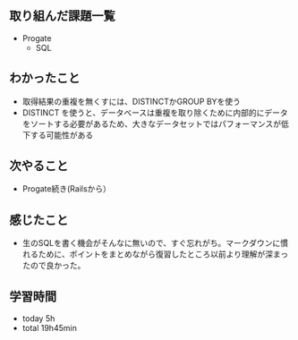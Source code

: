 ## 取り組んだ課題一覧
- Progate
  - SQL
## わかったこと
- 取得結果の重複を無くすには、DISTINCTかGROUP BYを使う
- DISTINCT を使うと、データベースは重複を取り除くために内部的にデータをソートする必要があるため、大きなデータセットではパフォーマンスが低下する可能性がある
## 次やること
- Progate続き(Railsから）
## 感じたこと
- 生のSQLを書く機会がそんなに無いので、すぐ忘れがち。マークダウンに慣れるために、ポイントをまとめながら復習したところ以前より理解が深まったので良かった。
## 学習時間
- today 5h
- total 19h45min
